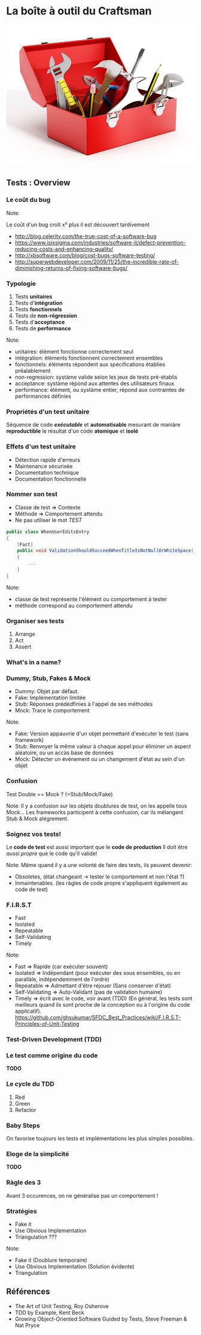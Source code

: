 


# La boîte &agrave; outil du Craftsman

![Toolbox](/slides/img/Fotolia_93525027_S.jpg)


## Tests : Overview


### Le coût du bug

Note: 

Le coût d'un bug croît x² plus il est d&eacute;couvert tardivement
- http://blog.celerity.com/the-true-cost-of-a-software-bug 
- https://www.isixsigma.com/industries/software-it/defect-prevention-reducing-costs-and-enhancing-quality/
- http://xbsoftware.com/blog/cost-bugs-software-testing/
- http://superwebdeveloper.com/2009/11/25/the-incredible-rate-of-diminishing-returns-of-fixing-software-bugs/


### Typologie

1. Tests **unitaires** <!-- .element: class="fragment" data-fragment-index="1" --> 
2. Tests d'**int&eacute;gration** <!-- .element: class="fragment" data-fragment-index="2" -->
3. Tests **fonctionnels** <!-- .element: class="fragment" data-fragment-index="3" -->
4. Tests de **non-r&eacute;gression** <!-- .element: class="fragment" data-fragment-index="4" -->
5. Tests d'**acceptance** <!-- .element: class="fragment" data-fragment-index="5" -->
6. Tests de **performance** <!-- .element: class="fragment" data-fragment-index="6" -->

Note: 

- unitaires: &eacute;l&eacute;ment fonctionne correctement seul
- int&eacute;gration: &eacute;l&eacute;ments fonctionnent correctement ensembles
- fonctionnels: &eacute;l&eacute;ments r&eacute;pondent aux sp&eacute;cifications &eacute;tablies pr&eacute;alablement
- non-regression: syst&agrave;me valide selon les jeux de tests pr&eacute;-&eacute;tablis 
- acceptance: syst&agrave;me r&eacute;pond aux attentes des utilisateurs finaux
- performance: &eacute;l&eacute;ment, ou syst&agrave;me entier, r&eacute;pond aux contraintes de performances d&eacute;finies  

### Propri&eacute;t&eacute;s d'un test unitaire

S&eacute;quence de code _**ex&eacute;cutable**_ et **automatisable** mesurant de mani&agrave;re **reproductible** le r&eacute;sultat d'un code **atomique** et **isol&eacute;**


### Effets d'un test unitaire

- D&eacute;tection rapide d'erreurs
- Maintenance s&eacute;curis&eacute;e
- Documentation technique
- Documentation fonctionnelle


### Nommer son test

- Classe de test => Contexte  
- M&eacute;thode => Comportement attendu
- Ne pas utiliser le mot *TEST* <!-- .element: class="fragment highlight-red" data-fragment-index="1"--> 

```csharp
public class WhenUserEditsEntry
{
	[Fact]
	public void ValidationShouldSucceedWhenTitleIsNotNullOrWhiteSpace()
	{
		...
	}
}
``` 
<!-- .element: class="fragment" data-fragment-index="2"--> 

Note: 
- classe de test repr&eacute;sente l'&eacute;l&eacute;ment ou comportement à tester
- m&eacute;thode correspond au comportement attendu


### Organiser ses tests 

1. Arrange 
2. Act 
3. Assert 


### What's in a name?

<!-- .slide: data-background-image="/slides/img/letscode.jpg" data-background-size="contain" data-background-repeat="no-repeat" -->


### Dummy, Stub, Fakes & Mock

- Dummy: Objet par d&eacute;faut.
- Fake: Impl&eacute;mentation limit&eacute;e
- Stub: R&eacute;ponses pr&eacute;d&eacute;dfinies à l'appel de ses m&eacute;thodes
- Mock: Trace le comportement 

Note: 
- Fake: Version appauvrie d'un objet permettant d'ex&eacute;cuter le test (sans framework)
- Stub: Renvoyer la même valeur à chaque appel pour &eacute;liminer un aspect al&eacute;atoire, ou un acc&agrave;s base de donn&eacute;es
- Mock: D&eacute;tecter un &eacute;v&eacute;nement ou un changement d'&eacute;tat au sein d'un objet 


### Confusion

Test Double == Mock ? 
(=Stub/Mock/Fake) 

Note: Il y a confusion sur les objets doublures de test, on les appelle tous Mock... 
Les frameworks participent à cette confusion, car ils m&eacute;langent Stub & Mock al&eacute;grement.


### Soignez vos tests!

Le **code de test** est aussi important que le **code de production** 
Il doit être _aussi propre_ que le code qu'il valide!

Note: Même quand il y a une volont&eacute; de faire des tests, ils peuvent devenir:
- Obsoletes, (&eacute;tat changeant -> tester le comportement et non l'&eacute;tat ?)
- Inmaintenables. (les r&agrave;gles de code propre s'appliquent &eacute;galement au code de test)


### F.I.R.S.T

- Fast
- Isolated
- Repeatable 
- Self-Validating 
- Timely 

Note: 
- Fast => Rapide (car ex&eacute;cuter souvent)
- Isolated => Ind&eacute;pendant (pour ex&eacute;cuter des sous ensembles, ou en parall&agrave;le, ind&eacute;pendemment de l'ordre)
- Repeatable => Admettant d'être rejouer (Sans conserver d'&eacute;tat)
- Self-Validating => Auto-Validant (pas de validation humaine)
- Timely => &eacute;crit avec le code, voir avant (TDD) (En g&eacute;n&eacute;ral, les tests sont meilleurs quand ils sont proche de la conception ou à l'origine du code applicatif). 
https://github.com/ghsukumar/SFDC_Best_Practices/wiki/F.I.R.S.T-Principles-of-Unit-Testing


### Test-Driven Development (TDD)


### Le test comme origine du code

**TODO** <!-- .element: class="fragment highlight-red" data-fragment-index="0"--> 

### Le cycle du TDD

1. Red
2. Green
3. Refactor


### Baby Steps

On favorise toujours les tests et impl&eacute;mentations les plus simples possibles.


### Eloge de la simplicit&eacute;

**TODO** <!-- .element: class="fragment highlight-red" data-fragment-index="0"-->


### R&agrave;gle des 3

Avant 3 occurences, on ne g&eacute;n&eacute;ralise pas un comportement !


### Strat&eacute;gies

- Fake it
- Use Obvious Implementation
- Triangulation ???

Note: 
- Fake it (Doublure temporaire)
- Use Obvious Implementation (Solution &eacute;vidente)
- Triangulation 


## 

<!-- .slide: data-background-image="/slides/img/Fotolia_121049964_M.jpg" data-background-size="contain" data-background-repeat="no-repeat" -->


## R&eacute;f&eacute;rences 

- The Art of Unit Testing, Roy Osherove
- TDD by Example, Kent Beck
- Growing Object-Oriented Software Guided by Tests, Steve Freeman & Nat Pryce 
